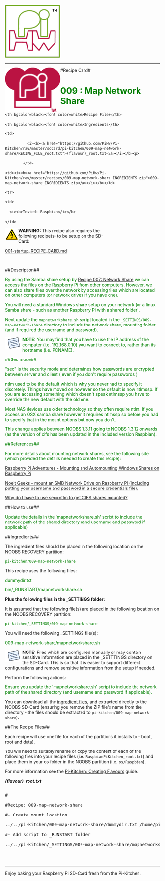 <!-- How to use comments in these files -->

<!-- ---------------------------------- -->

<!--Comments have been put in this file so that they can be automatically generated.



[How to customise the Markdown documents](CustomMarkdown.md)-->

<!--Template 03/01/2015-->





































<img src="https://raw.githubusercontent.com/PiHw/Pi-Kitchen/master/markdown_source/markdown/img/pihwlogotm.png" width=180 />

<hr>



<img style="float:left" src="https://raw.githubusercontent.com/PiHw/Pi-Kitchen/master/markdown_source/markdown/img/PiKitchenRecipe.png" width=180 />

#Recipe Card#



<font color = GREEN>

<h1>009 : Map Network Share</h1>

</font>



<table style="width:35%" align="right" >

  <tr>

    <th bgcolor=black><font color=white>Recipe Files</th>

    <th bgcolor=black><font color=white>Ingredients</th>

  </tr>

  <tr>

    <td>

              <i><b><a href="https://github.com/PiHw/Pi-Kitchen/raw/master/sdcard/pi-kitchen/009-map-network-share/RECIPE_FILE_root.txt">(flavour)_root.txt</a></i></b><p>

            </td>		

    <td><i><b><a href="https://github.com/PiHw/Pi-Kitchen/raw/master/recipes/009-map-network-share_INGREDIENTS.zip">009-map-network-share_INGREDIENTS.zip</a></i></b></td>

  </tr>

    <tr>

    <td>

      <i><b>Tested: Raspbian</i></b>

    </td>

  </tr>

  </table>



<img style="float:left" src="https://raw.githubusercontent.com/PiHw/Pi-Kitchen/master/markdown_source/markdown/img/warn.png" height=40/>

<b>WARNING:</b> This recipe also requires the following recipe(s) to be setup on the SD-Card:<p>

<font color = GREEN>

<a href="https://github.com/PiHw/Pi-Kitchen/blob/master/recipes/001-startup_RECIPE_CARD.md">001-startup_RECIPE_CARD.md</a><p>

</font>



<br>





##Description##

<font color = GREEN>

By using the Samba share setup by <a href="http://pihardware.com/guides/pi-kitchen/networkshare/">Recipe 007: Network Share</a> we can access the files on the Raspberry Pi from other computers.  However, we can also share files over the network by accessing files which are located on other computers (or network drives if you have one).



You will need a standard Windows share setup on your network (or a linux Samba share - such as another Raspberry Pi with a shared folder).



Next update the `mapnetworkshare.sh` script located in the `_SETTINGS/009-map-network-share` directory to include the network share, mounting folder (and if required the username and password).



<img style="float:left" src="https://raw.githubusercontent.com/PiHw/Pi-Kitchen/master/markdown_source/markdown/img/note.png" height=40/>

<b>NOTE:</b> You may find that you have to use the IP address of the computer (i.e. 192.168.0.10) you want to connect to, rather than its hostname (i.e. PCNAME).



##Sec mode##

"sec" is the security mode and determines how passwords are encrypted between server and client ( even if you don't require passwords ).



ntlm used to be the default which is why you never had to specify it discretely. Things have moved on however so the default is now ntlmssp. If you are accessing something which doesn't speak ntlmssp you have to override the new default with the old one.



Most NAS devices use older technology so they often require ntlm. If you access an OSX samba share however it requires ntlmssp so before you had to specify that in the mount options but now you don't.



This change applies between NOOBS 1.3.11 going to NOOBS 1.3.12 onwards (as the version of cifs has been updated in the included version Raspbian).



##References##

For more details about mounting network shares, see the following site (which provided the details needed to create this recipe):

<a href="http://rasspberrypi.wordpress.com/2012/09/04/mounting-and-automounting-windows-shares-on-raspberry-pi/">Raspberry Pi Adventures - Mounting and Automounting Windows Shares on Raspberry Pi</a>

<a href="http://geeks.noeit.com/mount-an-smb-network-drive-on-raspberry-pi/">Noeit Geeks - mount an SMB Network Drive on Raspberry Pi (including putting your username and password in a secure credentials file).</a>

<a href="http://ubuntuforums.org/showthread.php?t=2230952">Why do I have to use sec=ntlm to get CIFS shares mounted?</a></font>



##How to use##

<font color = GREEN>

Update the details in the 'mapnetworkshare.sh' script to include the network path of the shared directory (and username and password if applicable).<p><p>

</font>



##Ingredients##

The ingredient files should be placed in the following location on the NOOBS RECOVERY partition:<p>



<font color = GREEN>

<code>pi-kitchen/009-map-network-share</code><p>

</font>



This recipe uses the following files:<p>

<font color = GREEN>

dummydir.txt<p> bin/_RUNSTART/mapnetworkshare.sh<p>

</font>



<b>Plus the following files in the _SETTINGS folder:</b><p>



It is assumed that the following file(s) are placed in the following location on the NOOBS RECOVERY partition:<p>

<font color = GREEN>

<code>pi-kitchen/_SETTINGS/009-map-network-share</code><p>

</font>



You will need the following _SETTINGS file(s):<p>



<font color = GREEN>

009-map-network-share/mapnetworkshare.sh<p><p>

</font>



<img style="float:left" src="https://raw.githubusercontent.com/PiHw/Pi-Kitchen/master/markdown_source/markdown/img/note.png" height=40/>

<b>NOTE:</b> Files which are configured manually or may contain sensitive information are placed in the _SETTTINGS directory on the SD-Card.  This is so that it is easier to support different configurations and remove sensitive information from the setup if needed.<p>



Perform the following actions:<p>

<font color = GREEN>

Ensure you update the 'mapnetworkshare.sh' script to include the network path of the shared directory (and username and password if applicable).<p>

</font>



You can download all the <a href="https://github.com/PiHw/Pi-Kitchen/raw/master/recipes/009-map-network-share_INGREDIENTS.zip">ingredient files</a>, and extracted directly to the NOOBS SD-Card (ensuring you remove the ZIP file's name from the directory - the files should be extracted to <code>pi-kitchen/009-map-network-share</code>).<p>



##The Recipe Files##

Each recipe will use one file for each of the partitions it installs to - boot, root and data).<p>





You will need to suitably rename or copy the content of each of the following files into your recipe files (i.e. <code>RaspbianPiKitchen_root.txt</code>) and place them in your os folder in the NOOBS partition (i.e. <code>os/Raspbian</code>).<p>



For more information see the <a href="http://pihw.wordpress.com/guides/pi-kitchen/creatingflavours">Pi-Kitchen: Creating Flavours</a> guide.<p>





<i><b><a href="https://github.com/PiHw/Pi-Kitchen/raw/master/sdcard/pi-kitchen/009-map-network-share/RECIPE_FILE_root.txt">(flavour)_root.txt</a></i></b>

<pre>

#

#Recipe: 009-map-network-share

#- Create mount location

../../pi-kitchen/009-map-network-share/dummydir.txt /home/pi/network

#- Add script to _RUNSTART folder

../../pi-kitchen/_SETTINGS/009-map-network-share/mapnetworkshare.sh /home/pi/bin/_RUNSTART



</pre>







<hr>



Enjoy baking your Raspberry Pi SD-Card fresh from the Pi-Kitchen.<p>



<!--========================END FILE================-->

